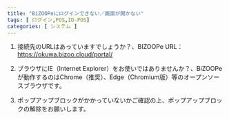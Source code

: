 ```yaml
---
title: "BiZOOPeにログインできない／画面が開かない"
tags: [ ログイン,POS,ID-POS]
categories: [ システム ]
---
```


1. 接続先のURLはあっていますでしょうか？、BIZOOPe URL：https://okuwa.bizoo.cloud/portal/

2. ブラウザにIE（Internet Explorer）をお使いではありませんか？、BiZOOPeが動作するのはChrome（推奨）、Edge（Chromium版）等のオープンソースブラウザです。

3. ポップアップブロックがかかっていないかご確認の上、ポップアップブロックの解除をお願いします。
